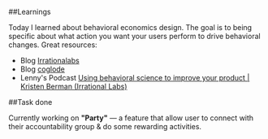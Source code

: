 ##Learnings

Today I learned about behavioral economics design. 
The goal is to being specific about what action you want your users perform to drive behavioral changes.
Great resources:
- Blog [Irrationalabs](https://irrationallabs.com/blog/category/product-design/)
- Blog [coglode](https://www.coglode.com/)
- Lenny's Podcast [Using behavioral science to improve your product | Kristen Berman (Irrational Labs)](https://youtu.be/u53fplD_C30)

##Task done

Currently working on **"Party"** — a feature that allow user to connect with their accountability group & do some rewarding activities.
